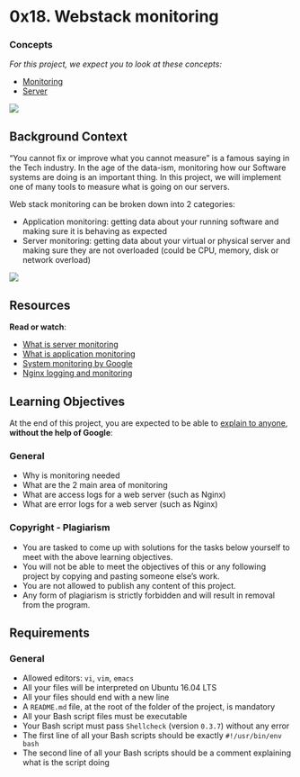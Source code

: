 # 0x18. Webstack monitoring

### Concepts

_For this project, we expect you to look at these concepts:_

*   [Monitoring](/concepts/13)
*   [Server](/concepts/67)

![](https://s3.amazonaws.com/intranet-projects-files/holbertonschool-sysadmin_devops/281/hb3pAsO.png)

Background Context
------------------

“You cannot fix or improve what you cannot measure” is a famous saying in the Tech industry. In the age of the data-ism, monitoring how our Software systems are doing is an important thing. In this project, we will implement one of many tools to measure what is going on our servers.

Web stack monitoring can be broken down into 2 categories:

*   Application monitoring: getting data about your running software and making sure it is behaving as expected
*   Server monitoring: getting data about your virtual or physical server and making sure they are not overloaded (could be CPU, memory, disk or network overload)

![](https://s3.amazonaws.com/intranet-projects-files/holbertonschool-sysadmin_devops/281/ktCXnhE.jpg)

Resources
---------

**Read or watch**:

*   [What is server monitoring](/rltoken/km_XUDAfXEBoXZQsIWEo5Q "What is server monitoring")
*   [What is application monitoring](/rltoken/z9jsikINjrsUo2QY5_Xz8g "What is application monitoring")
*   [System monitoring by Google](/rltoken/_8KIbIUNzMgKi_LiGMBWAw "System monitoring by Google")
*   [Nginx logging and monitoring](/rltoken/V3GsrDcMHPdgrizShj4RCg "Nginx logging and monitoring")

Learning Objectives
-------------------

At the end of this project, you are expected to be able to [explain to anyone](/rltoken/Bd9r8twsVT3S_8j7-kOLrg "explain to anyone"), **without the help of Google**:

### General

*   Why is monitoring needed
*   What are the 2 main area of monitoring
*   What are access logs for a web server (such as Nginx)
*   What are error logs for a web server (such as Nginx)

### Copyright - Plagiarism

*   You are tasked to come up with solutions for the tasks below yourself to meet with the above learning objectives.
*   You will not be able to meet the objectives of this or any following project by copying and pasting someone else’s work.
*   You are not allowed to publish any content of this project.
*   Any form of plagiarism is strictly forbidden and will result in removal from the program.

Requirements
------------

### General

*   Allowed editors: `vi`, `vim`, `emacs`
*   All your files will be interpreted on Ubuntu 16.04 LTS
*   All your files should end with a new line
*   A `README.md` file, at the root of the folder of the project, is mandatory
*   All your Bash script files must be executable
*   Your Bash script must pass `Shellcheck` (version `0.3.7`) without any error
*   The first line of all your Bash scripts should be exactly `#!/usr/bin/env bash`
*   The second line of all your Bash scripts should be a comment explaining what is the script doing
